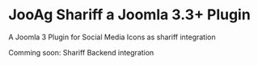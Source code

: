 JooAg Shariff a Joomla 3.3+ Plugin
=================
A Joomla 3 Plugin for Social Media Icons as shariff integration

Comming soon:
Shariff Backend integration
